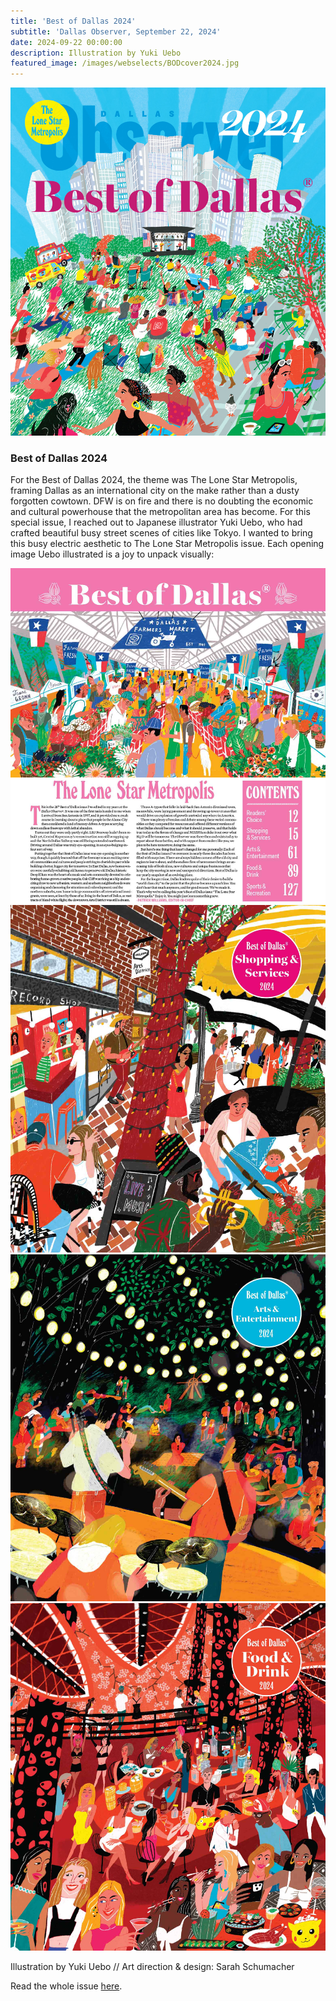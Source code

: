 ```yaml
---
title: 'Best of Dallas 2024'
subtitle: 'Dallas Observer, September 22, 2024'
date: 2024-09-22 00:00:00
description: Illustration by Yuki Uebo
featured_image: /images/webselects/BODcover2024.jpg
---
```


![](/images/webselects/BODcover2024.jpg)

### Best of Dallas 2024

For the Best of Dallas 2024, the theme was The Lone Star Metropolis, framing Dallas as an international city on the make rather than a dusty forgotten cowtown. DFW is on fire and there is no doubting the economic and cultural powerhouse that the metropolitan area has become. For this special issue, I reached out to Japanese illustrator Yuki Uebo, who had crafted beautiful busy street scenes of cities like Tokyo. I wanted to bring this busy electric aesthetic to The Lone Star Metropolis issue. Each opening image Uebo illustrated is a joy to unpack visually: 

<div class="gallery" data-columns="2">
	<img src="/images/webselects/2024_bod-toc.jpg">
	<img src="/images/webselects/2024_bod-shopping.jpg">
	<img src="/images/webselects/2024_bod-arts.jpg">
	<img src="/images/webselects/2024_bod-food.jpg">
</div>

Illustration by Yuki Uebo // Art direction & design: Sarah Schumacher

Read the whole issue [here](https://voice-media-group.dcatalog.com/v/Dallas-Observer-Best-of-Dallas-2024-flipbook-09-19-24/?page=1). 
